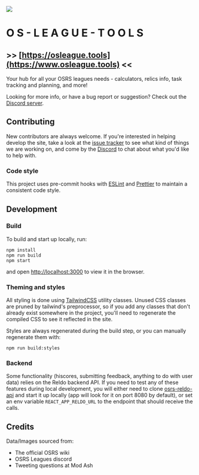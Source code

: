 ![](/public/logo.png)

# O S - L E A G U E - T O O L S

## >> [https://osleague.tools](https://www.osleague.tools) <<

Your hub for all your OSRS leagues needs - calculators, relics info, task tracking and planning, and more!

Looking for more info, or have a bug report or suggestion? Check out the [Discord server](https://discord.gg/GQ5kVyU).

## Contributing

New contributors are always welcome. If you're interested in helping develop the site, take a look at the [issue tracker](https://os-league-tools.height.app/trailblazer-reloaded) to see what kind of things we are working on, and come by the [Discord](https://discord.gg/GQ5kVyU) to chat about what you'd like to help with.

### Code style

This project uses pre-commit hooks with [ESLint](https://eslint.org/) and [Prettier](https://prettier.io/) to maintain a consistent code style.

## Development

### Build

To build and start up locally, run:

```
npm install
npm run build
npm start
```

and open [http://localhost:3000](http://localhost:3000) to view it in the browser.

### Theming and styles

All styling is done using [TailwindCSS](https://tailwindcss.com/docs) utility classes. Unused CSS classes are pruned by tailwind's preprocessor, so if you add any classes that don't already exist somewhere in the project, you'll need to regenerate the compiled CSS to see it reflected in the site.

Styles are always regenerated during the build step, or you can manually regenerate them with:

```
npm run build:styles
```

### Backend

Some functionality (hiscores, submitting feedback, anything to do with user data) relies on the Reldo backend API. If you need to test any of these features during local development, you will either need to clone [osrs-reldo-api](https://github.com/osrs-reldo/osrs-reldo-api) and start it up locally (app will look for it on port 8080 by default), or set an env variable `REACT_APP_RELDO_URL` to the endpoint that should receive the calls.

## Credits

Data/Images sourced from:

- The official OSRS wiki
- OSRS Leagues discord
- Tweeting questions at Mod Ash
